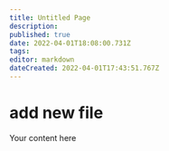 ```yaml
---
title: Untitled Page
description: 
published: true
date: 2022-04-01T18:08:00.731Z
tags: 
editor: markdown
dateCreated: 2022-04-01T17:43:51.767Z
---
```


# add new file
Your content here